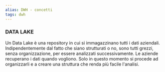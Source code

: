 ```yaml
---
alias: DWH - concetti
tags: dwh
---
```


### DATA LAKE
Un Data Lake è una repository in cui si immagazzinano tutti i dati aziendali. Indipendentemente dal fatto che siano strutturati o no, sono tutti grezzi, senza organizzazione, per essere analizzati successivamente.
Le aziende recuperano i dati quando vogliono. Solo in questo momento si procede ad organizzarli e a creare una struttura che renda più facile l'analisi.

